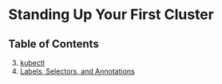 # Standing Up Your First Cluster

## Table of Contents

3. [kubectl](03_kubectl.md)
4. [Labels, Selectors, and Annotations](04_labels_selectors_annotations.md)